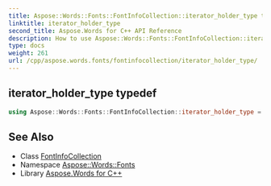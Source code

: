 ```yaml
---
title: Aspose::Words::Fonts::FontInfoCollection::iterator_holder_type typedef
linktitle: iterator_holder_type
second_title: Aspose.Words for C++ API Reference
description: How to use Aspose::Words::Fonts::FontInfoCollection::iterator_holder_type typedef of Aspose::Words::Fonts::FontInfoCollection class in C++.
type: docs
weight: 261
url: /cpp/aspose.words.fonts/fontinfocollection/iterator_holder_type/
---
```

## iterator_holder_type typedef




```cpp
using Aspose::Words::Fonts::FontInfoCollection::iterator_holder_type =  System::Collections::Generic::List<System::SharedPtr<Aspose::Words::Fonts::FontInfo> >
```

## See Also

* Class [FontInfoCollection](../)
* Namespace [Aspose::Words::Fonts](../../)
* Library [Aspose.Words for C++](../../../)
